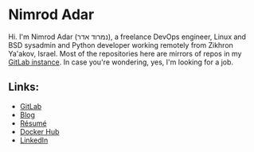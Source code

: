 # Nimrod Adar

Hi. I'm Nimrod Adar (נמרוד אדר), a freelance DevOps engineer, Linux and BSD
sysadmin and Python developer working remotely from Zikhron Ya'akov, Israel.
Most of the repositories here are mirrors of repos in my
[GitLab instance](https://git.shore.co.il/explore). In case you're wondering,
yes, I'm looking for a job.

## Links:

- [GitLab](https://git.shore.co.il/explore)
- [Blog](https://www.shore.co.il/blog)
- [Résumé](https://www.shore.co.il/about)
- [Docker Hub](https://hub.docker.com/r/adarnimrod/)
- [LinkedIn](https://www.linkedin.com/in/adarnimrod/)
